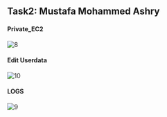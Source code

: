 ## Task2: Mustafa Mohammed Ashry
#### Private_EC2
![8](https://user-images.githubusercontent.com/126417464/226503873-b90e1257-04c9-49df-9d9e-8b756b7a5ff4.png)

#### Edit Userdata
![10](https://user-images.githubusercontent.com/126417464/226504306-52fb3f03-6db1-47bf-9b64-4e2d3ab1b7e8.png)


#### LOGS
![9](https://user-images.githubusercontent.com/126417464/226503942-9e3ac3c6-5c08-419c-9e7b-95572d0b6366.png)
